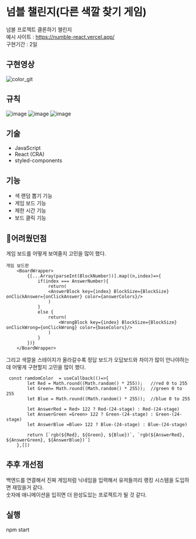 # 넘블 챌린지(다른 색깔 찾기 게임)

넘블 프로젝트 클론하기 챌린지 \
예시 사이트 : https://numble-react.vercel.app/  \
구현기간 : 2일

## 구현영상
![color_git](https://github.com/kmsjkh12/find-different-color/assets/121033327/e21f930c-dfcb-4721-aa59-66961bb14984)

## 규칙
![image](https://github.com/kmsjkh12/find-different-color/assets/121033327/6e35d21a-01e2-4ca6-9826-a0a56433f2ee)
![image](https://github.com/kmsjkh12/find-different-color/assets/121033327/36641f97-75d3-4811-8ef9-dc2920b24dff)
![image](https://github.com/kmsjkh12/find-different-color/assets/121033327/be66f565-3a70-406d-a9e9-85a5f019ba96)



## 기술 
- JavaScript
- React (CRA)
- styled-components

## 기능
- 색 랜덤 뽑기 기능
- 게임 보드 기능
- 제한 시간 기능
- 보드 클릭 기능

## 📌어려웠던점
게임 보드를 어떻게 보여줄지 고민을 많이 했다. 
````
게임 보드판 
    <BoardWrapper>
        {[...Array(parseInt(BlockNumber))].map((n,index)=>{
            if(index === AnswerNumber){
                return(
                <AnswerBlock key={index} BlockSize={BlockSize} onClickAnswer={onClickAnswer} color={answerColors}/>
                )
            }
            else {
                return(
                    <WrongBlock key={index} BlockSize={BlockSize} onClickWrong={onClickWrong} color={baseColors}/>
                )
            }
        })}
    </BoardWrapper>
````

그리고 색깔을 스테이지가 올라갈수록 정답 보드가 오답보드와 차이가 많이 안나야하는데 어떻게 구현할지 고민을 많이 했다. 
````
 const ramdomColor  = useCallback(()=>{
        let Red = Math.round((Math.random() * 255));   //red 0 to 255
        let Green= Math.round((Math.random() * 255));  //green 0 to 255
        let Blue = Math.round((Math.random() * 255));  //blue 0 to 255
        
        let AnswerRed = Red> 122 ? Red-(24-stage) : Red-(24-stage)
        let AnswerGreen =Green> 122 ? Green-(24-stage) : Green-(24-stage)
        let AnswerBlue =Blue> 122 ? Blue-(24-stage) : Blue-(24-stage)

        return [`rgb(${Red}, ${Green}, ${Blue})`, `rgb(${AnswerRed}, ${AnswerGreen}, ${AnswerBlue})`]
    },[])

````


## 추후 개선점 
백엔드를 연결해서 진짜 게임처럼 닉네임을 입력해서 유저들끼리 랭킹 시스템을 도입하면 재밌을거 같다. \
숫자에 애니메이션을 입히면 더 완성도있는 프로젝트가 될 것 같다.


## 실행
npm start
